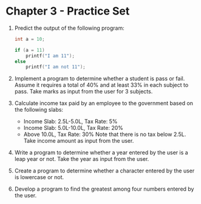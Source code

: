 # Chapter 3 - Practice Set

1. Predict the output of the following program:
    ```c
    int a = 10;
    
    if (a = 11)
        printf("I am 11");
    else
        printf("I am not 11");
    ```

2. Implement a program to determine whether a student is pass or fail. Assume it requires a total of 40% and at least 33% in each subject to pass. Take marks as input from the user for 3 subjects.

3. Calculate income tax paid by an employee to the government based on the following slabs:
    - Income Slab: 2.5L-5.0L, Tax Rate: 5%
    - Income Slab: 5.0L-10.0L, Tax Rate: 20%
    - Above 10.0L, Tax Rate: 30%
      Note that there is no tax below 2.5L. Take income amount as input from the user.

4. Write a program to determine whether a year entered by the user is a leap year or not. Take the year as input from the user.

5. Create a program to determine whether a character entered by the user is lowercase or not.

6. Develop a program to find the greatest among four numbers entered by the user.
